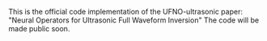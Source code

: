 This is the official code implementation of the UFNO-ultrasonic paper: "Neural Operators for Ultrasonic Full Waveform Inversion"
The code will be made public soon.
